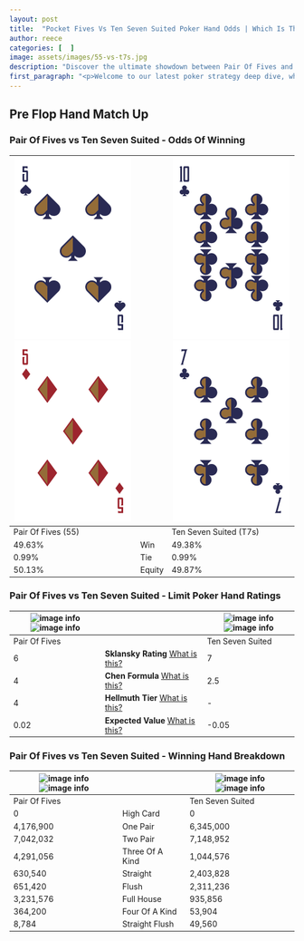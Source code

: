 ```yaml
---
layout: post
title:  "Pocket Fives Vs Ten Seven Suited Poker Hand Odds | Which Is The Better Hand In Poker? A Complete Guide"
author: reece
categories: [  ]
image: assets/images/55-vs-t7s.jpg
description: "Discover the ultimate showdown between Pair Of Fives and Ten Seven Suited in poker! Uncover the odds, strategies, and scenarios where one hand triumphs over the other. Get ready to up your poker game with this thrilling analysis."
first_paragraph: "<p>Welcome to our latest poker strategy deep dive, where we're pitting two distinct hands against each other in a high-stakes showdown: Pair Of Fives vs Ten Seven Suited.</p><p>In the dynamic world of poker, every decision counts, and knowing which hand holds the upper hand is key to your success at the table.</p><p>In this article, we'll dissect these two hands, explore the scenarios where one dominates the other, and equip you with the knowledge to make strategic choices that can tip the odds in your favor.</p><p>Get ready to unravel the intriguing dynamics of these poker hands and elevate your game to new heights.</p>"
---
```




[comment]: # (sp0)

## Pre Flop Hand Match Up

<div class="table hand-ratings" markdown="1"> 



### Pair Of Fives vs Ten Seven Suited - Odds Of Winning


    
| ![image info](assets/images/hand1/5.png) ![image info](assets/images/hand1/5o.png) |  | ![image info](assets/images/hand2/t.png) ![image info](assets/images/hand2/7.png) |
| -------- | -------- | -------- |
| Pair Of Fives (55) |  | Ten Seven Suited (T7s) |
| 49.63% | Win | 49.38% |
| 0.99% | Tie | 0.99% |
| 50.13% | Equity | 49.87% |




[comment]: # (sp1)



### Pair Of Fives vs Ten Seven Suited - Limit Poker Hand Ratings


    
| ![image info](https://www.riverpairs.com/assets/images/hand1/5.png) ![image info](https://www.riverpairs.com/assets/images/hand1/5o.png) |  | ![image info](https://www.riverpairs.com/assets/images/hand2/t.png) ![image info](https://www.riverpairs.com/assets/images/hand2/7.png) |
| -------- | -------- | -------- |
| Pair Of Fives |  | Ten Seven Suited |
| 6 | **Sklansky Rating** [What is this?](/sklansky-rating-explained) | 7 |
| 4 | **Chen Formula** [What is this?](/chen-formula-explained) | 2.5 |
| 4 | **Hellmuth Tier** [What is this?](/Hellmuth-tier-explained) | - |
| 0.02 | **Expected Value** [What is this?](/expected-value-explained) | -0.05 |




[comment]: # (sp2)



### Pair Of Fives vs Ten Seven Suited - Winning Hand Breakdown


    
| ![image info](https://www.riverpairs.com/assets/images/hand1/5.png) ![image info](https://www.riverpairs.com/assets/images/hand1/5o.png) |  | ![image info](https://www.riverpairs.com/assets/images/hand2/t.png) ![image info](https://www.riverpairs.com/assets/images/hand2/7.png) |
| -------- | -------- | -------- |
| Pair Of Fives |  | Ten Seven Suited |
| 0 | High Card | 0 |
| 4,176,900 | One Pair | 6,345,000 |
| 7,042,032 | Two Pair | 7,148,952 |
| 4,291,056 | Three Of A Kind | 1,044,576 |
| 630,540 | Straight | 2,403,828 |
| 651,420 | Flush | 2,311,236 |
| 3,231,576 | Full House | 935,856 |
| 364,200 | Four Of A Kind | 53,904 |
| 8,784 | Straight Flush | 49,560 |




[comment]: # (sp3)



</div>

[comment]: # (sp4)



[comment]: # (sp5)


